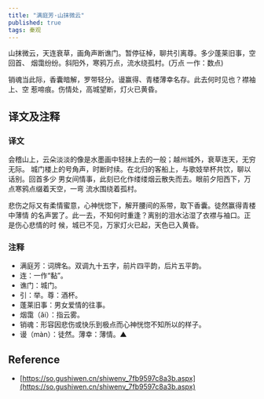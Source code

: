 ```yaml
---
title: "满庭芳·山抹微云"
published: true
tags: 秦观
---
```


山抹微云，天连衰草，画角声断谯门。暂停征棹，聊共引离尊。多少蓬莱旧事，空回首、
烟霭纷纷。斜阳外，寒鸦万点，流水绕孤村。(万点 一作：数点)

销魂当此际，香囊暗解，罗带轻分。谩赢得、青楼薄幸名存。此去何时见也？襟袖上、空
惹啼痕。伤情处，高城望断，灯火已黄昏。

## 译文及注释

### 译文

会稽山上，云朵淡淡的像是水墨画中轻抹上去的一般；越州城外，衰草连天，无穷无际。
城门楼上的号角声，时断时续。在北归的客船上，与歌妓举杯共饮，聊以话别。回首多少
男女间情事，此刻已化作缕缕烟云散失而去。眼前夕阳西下，万点寒鸦点缀着天空，一弯
流水围绕着孤村。

悲伤之际又有柔情蜜意，心神恍惚下，解开腰间的系带，取下香囊。徒然赢得青楼中薄情
的名声罢了。此一去，不知何时重逢？离别的泪水沾湿了衣襟与袖口。正是伤心悲情的时
候，城已不见，万家灯火已起，天色已入黄昏。

### 注释

- 满庭芳：词牌名。双调九十五字，前片四平韵，后片五平韵。
- 连：一作“黏”。
- 谯门：城门。
- 引：举。尊：酒杯。
- 蓬莱旧事：男女爱情的往事。
- 烟霭（ǎi）：指云雾。
- 销魂：形容因悲伤或快乐到极点而心神恍惚不知所以的样子。
- 谩（màn）：徒然。薄幸：薄情。▲

## Reference

- [https://so.gushiwen.cn/shiwenv_7fb9597c8a3b.aspx](https://so.gushiwen.cn/shiwenv_7fb9597c8a3b.aspx)